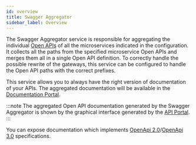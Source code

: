 ```yaml
---
id: overview
title: Swagger Aggregator
sidebar_label: Overview
---
```

The Swagger Aggregator service is responsible for aggregating the individual [Open APIs](https://swagger.io/resources/open-api/) of all the microservices indicated in the configuration. It collects all the paths from the specified microservice Open APIs and merges them all in a single Open API definition. To correctly handle the possible rewrite of the gateways, this service can be configured to handle the Open API paths with the correct prefixes.

This service allows you to always have the right version of documentation of your APIs. The aggregated documentation will be available in the [Documentation Portal](../../development_suite/api-portal/api-documentations).

:::note
The aggregated Open API documentation generated by the Swagger Aggregator is shown by the graphical interface generated by the [API Portal](../api-portal/overview.md).
:::

You can expose documentation which implements [OpenApi 2.0](https://swagger.io/specification/v2/)/[OpenApi 3.0](https://swagger.io/specification/) specifications.
